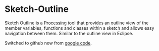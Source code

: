 Sketch-Outline
==============

Sketch Outline is a [Processing](http://www.processing.org) tool that provides an outline view of the member variables, functions and classes within a sketch and allows easy navigation between them. 
Similar to the outline view in Eclipse.

Switched to github now from [google code](http://code.google.com/p/sketch-outline/).